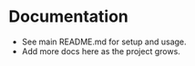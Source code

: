 # Documentation

- See main README.md for setup and usage.
- Add more docs here as the project grows.
